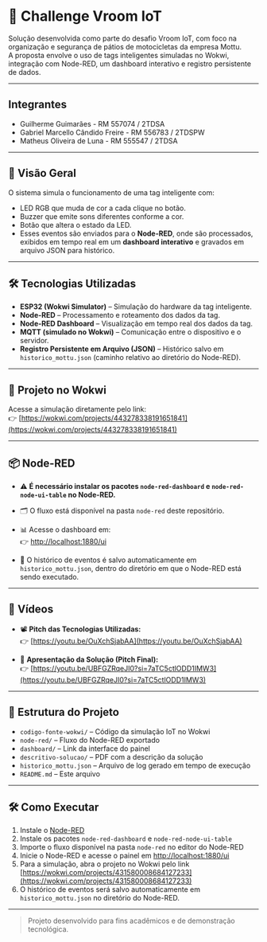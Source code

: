 # 🚀 Challenge Vroom IoT

Solução desenvolvida como parte do desafio Vroom IoT, com foco na organização e segurança de pátios de motocicletas da empresa Mottu.  
A proposta envolve o uso de tags inteligentes simuladas no Wokwi, integração com Node-RED, um dashboard interativo e registro persistente de dados.

---

## Integrantes
- Guilherme Guimarães - RM 557074 / 2TDSA
- Gabriel Marcello Cândido Freire - RM 556783 / 2TDSPW
- Matheus Oliveira de Luna - RM 555547 / 2TDSA

---

## 📍 Visão Geral
O sistema simula o funcionamento de uma tag inteligente com:

- LED RGB que muda de cor a cada clique no botão.
- Buzzer que emite sons diferentes conforme a cor.
- Botão que altera o estado da LED.
- Esses eventos são enviados para o **Node-RED**, onde são processados, exibidos em tempo real em um **dashboard interativo** e gravados em arquivo JSON para histórico.

---

## 🛠 Tecnologias Utilizadas
- **ESP32 (Wokwi Simulator)** – Simulação do hardware da tag inteligente.  
- **Node-RED** – Processamento e roteamento dos dados da tag.  
- **Node-RED Dashboard** – Visualização em tempo real dos dados da tag.  
- **MQTT (simulado no Wokwi)** – Comunicação entre o dispositivo e o servidor.  
- **Registro Persistente em Arquivo (JSON)** – Histórico salvo em `historico_mottu.json` (caminho relativo ao diretório do Node-RED).

---

## 🔌 Projeto no Wokwi

Acesse a simulação diretamente pelo link:  
👉 [https://wokwi.com/projects/443278338191651841](https://wokwi.com/projects/443278338191651841)

---

## 📦 Node-RED

- ⚠️ **É necessário instalar os pacotes `node-red-dashboard` e `node-red-node-ui-table`  no Node-RED.**

- 🗂️ O fluxo está disponível na pasta `node-red` deste repositório.
- 📊 Acesse o dashboard em:  
  👉 [http://localhost:1880/ui](http://localhost:1880/ui)
- 💾 O histórico de eventos é salvo automaticamente em `historico_mottu.json`, dentro do diretório em que o Node-RED está sendo executado.

---

## 🎥 Vídeos

- 📽️ **Pitch das Tecnologias Utilizadas:**  
  👉 [https://youtu.be/OuXchSjabAA](https://youtu.be/OuXchSjabAA)

- 🧠 **Apresentação da Solução (Pitch Final):**  
  👉 [https://youtu.be/UBFGZRqeJI0?si=7aTC5ctlODD1IMW3](https://youtu.be/UBFGZRqeJI0?si=7aTC5ctlODD1IMW3)

---

## 📁 Estrutura do Projeto

- `codigo-fonte-wokwi/` – Código da simulação IoT no Wokwi  
- `node-red/` – Fluxo do Node-RED exportado  
- `dashboard/` – Link da interface do painel  
- `descritivo-solucao/` – PDF com a descrição da solução  
- `historico_mottu.json` – Arquivo de log gerado em tempo de execução  
- `README.md` – Este arquivo  

---

## 🛠️ Como Executar

1. Instale o [Node-RED](https://nodered.org/)  
2. Instale os pacotes `node-red-dashboard` e `node-red-node-ui-table` 
3. Importe o fluxo disponível na pasta `node-red` no editor do Node-RED  
4. Inicie o Node-RED e acesse o painel em [http://localhost:1880/ui](http://localhost:1880/ui)  
5. Para a simulação, abra o projeto no Wokwi pelo link [https://wokwi.com/projects/431580008684127233](https://wokwi.com/projects/431580008684127233)  
6. O histórico de eventos será salvo automaticamente em `historico_mottu.json` no diretório do Node-RED.  

---

> Projeto desenvolvido para fins acadêmicos e de demonstração tecnológica.
